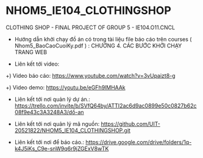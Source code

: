 # NHOM5_IE104_CLOTHINGSHOP
CLOTHING SHOP - FINAL PROJECT OF GROUP 5 - IE104.O11.CNCL

- Hướng dẫn khởi chạy đồ án có trong tài liệu file báo cáo trên courses ( Nhom5_BaoCaoCuoiKy.pdf ) :
              CHƯƠNG 4. CÁC BƯỚC KHỞI CHẠY TRANG WEB 

- Liên kết tới video:

+) Video báo cáo: https://www.youtube.com/watch?v=3vUpaizt8-g

+) Video demo: https://youtu.be/eGFh9lMHAAk

- Liên kết tới nơi quản lý dự án.: https://trello.com/invite/b/SVfQ64by/ATTI2ac6d9ac0899e50c0827b62c08f9e43c3A3248A3/dồ-an

- Liên kết tới nơi quản lý mã nguồn: https://github.com/UIT-20521822/NHOM5_IE104_CLOTHINGSHOP.git

- Liên kết tới nơi để báo cáo.: https://drive.google.com/drive/folders/1q-k4J5iKs_C9e-snW9q6r9jZGExV8wTK
